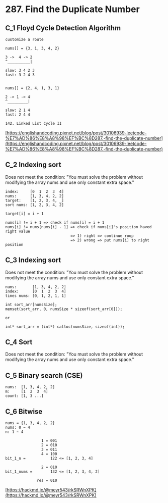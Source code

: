 # 287. Find the Duplicate Number

## C_1 Floyd Cycle Detection Algorithm

```
customize a route

nums[] = {3, 1, 3, 4, 2}

3 ->  4 -> 2
^__________|

slow: 3 4 2 3
fast: 3 2 4 3


nums[] = {2, 4, 1, 3, 1}

2 -> 1 -> 4
^_________|

slow: 2 1 4
fast: 2 4 4

142. Linked List Cycle II
```

[https://englishandcoding.pixnet.net/blog/post/30106939-leetcode-%E7%AD%86%E8%A8%98%EF%BC%8D287.-find-the-duplicate-number](https://englishandcoding.pixnet.net/blog/post/30106939-leetcode-%E7%AD%86%E8%A8%98%EF%BC%8D287.-find-the-duplicate-number)

## C_2 Indexing sort
Does not meet the condition: "You must solve the problem without modifying the array nums and use only constant extra space." <br/>

```
index:     [0  1  2  3  4]
nums:      [1, 3, 4, 2, 2]
target:    [1, 2, 3, 4, _]
sort nums: [1, 2, 3, 4, 2]

target[i] = i + 1

nums[i] != i + 1 => check if nums[i] = i + 1
nums[i] != nums[nums[i] - 1] => check if nums[i]'s position haved right value
                             => 1) right => continue roop
                             => 2) wrong => put nums[i] to right position
```

## C_3 Indexing sort
Does not meet the condition: "You must solve the problem without modifying the array nums and use only constant extra space." <br/>

```
nums:       [1, 3, 4, 2, 2]
index:      [0  1  2  3  4]
times nums: [0, 1, 2, 1, 1]
```

```
int sort_arr[numsSize];
memset(sort_arr, 0, numsSize * sizeof(sort_arr[0]));

or

int* sort_arr = (int*) calloc(numsSize, sizeof(int));
```

## C_4 Sort
Does not meet the condition: "You must solve the problem without modifying the array nums and use only constant extra space." <br/>

## C_5 Binary search (CSE)

```
nums:  [1, 3, 4, 2, 2]
m:     [1  2  3  4]
count: [1, 3 ...]
```

## C_6 Bitwise

```
nums = {1, 3, 4, 2, 2}
nums: 0 ~ 4
n: 1 ~ 4

                1 = 001
                2 = 010
                3 = 011
                4 = 100
bit_1_n =           122 <= [1, 2, 3, 4]

                2 = 010
bit_1_nums =        132 <= [1, 2, 3, 4, 2] 

              res = 010
```

[https://hackmd.io/@meyr543/rkSRWnXPK](https://hackmd.io/@meyr543/rkSRWnXPK)
